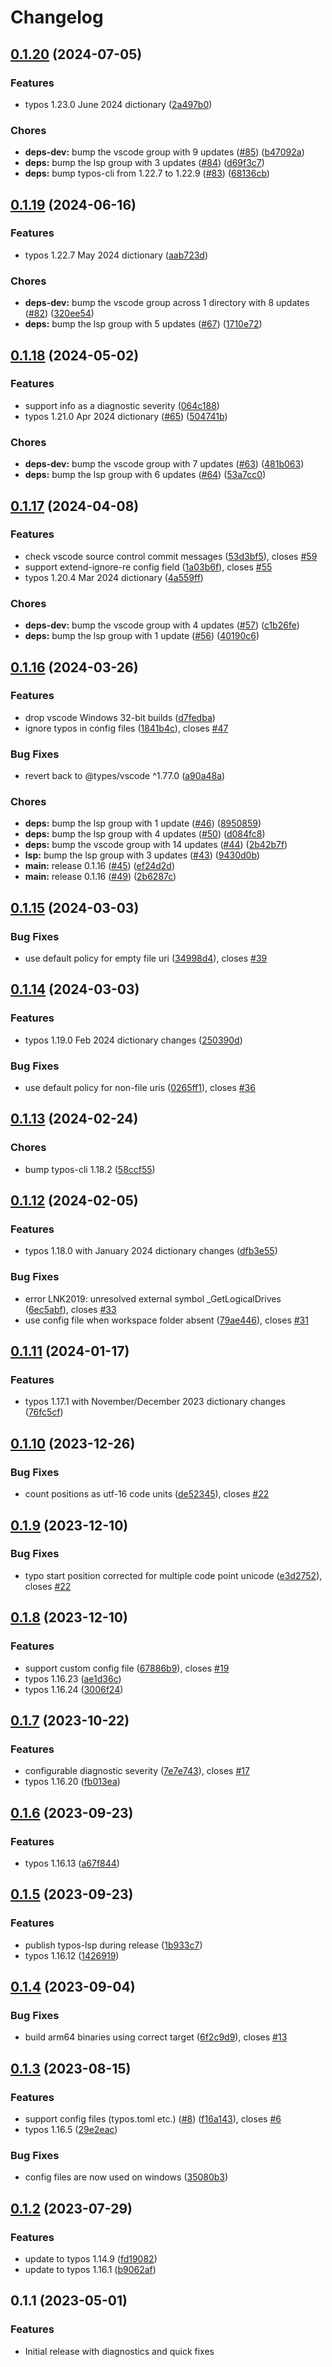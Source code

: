 # Changelog

## [0.1.20](https://github.com/tekumara/typos-lsp/compare/v0.1.19...v0.1.20) (2024-07-05)


### Features

* typos 1.23.0 June 2024 dictionary ([2a497b0](https://github.com/tekumara/typos-lsp/commit/2a497b0830343a5aaae8232f56356aa5a5cd9c2c))


### Chores

* **deps-dev:** bump the vscode group with 9 updates ([#85](https://github.com/tekumara/typos-lsp/issues/85)) ([b47092a](https://github.com/tekumara/typos-lsp/commit/b47092a19e632433b134f615b6fd6bada225b3e9))
* **deps:** bump the lsp group with 3 updates ([#84](https://github.com/tekumara/typos-lsp/issues/84)) ([d69f3c7](https://github.com/tekumara/typos-lsp/commit/d69f3c79d66cdbbab92824be6e1300ec8d7ced14))
* **deps:** bump typos-cli from 1.22.7 to 1.22.9 ([#83](https://github.com/tekumara/typos-lsp/issues/83)) ([68136cb](https://github.com/tekumara/typos-lsp/commit/68136cb64fb56064520ee46591cb941b12ea769f))

## [0.1.19](https://github.com/tekumara/typos-lsp/compare/v0.1.18...v0.1.19) (2024-06-16)


### Features

* typos 1.22.7 May 2024 dictionary ([aab723d](https://github.com/tekumara/typos-lsp/commit/aab723d163194a32aaf51cbb7519b78b234dc44d))


### Chores

* **deps-dev:** bump the vscode group across 1 directory with 8 updates ([#82](https://github.com/tekumara/typos-lsp/issues/82)) ([320ee54](https://github.com/tekumara/typos-lsp/commit/320ee547b719452fb5b44017a124338f5b003ffc))
* **deps:** bump the lsp group with 5 updates ([#67](https://github.com/tekumara/typos-lsp/issues/67)) ([1710e72](https://github.com/tekumara/typos-lsp/commit/1710e72372cca6bbb93498684c91bebc97b00fca))

## [0.1.18](https://github.com/tekumara/typos-lsp/compare/v0.1.17...v0.1.18) (2024-05-02)


### Features

* support info as a diagnostic severity ([064c188](https://github.com/tekumara/typos-lsp/commit/064c188821043a5057401cc708b07add37a65854))
* typos 1.21.0 Apr 2024 dictionary ([#65](https://github.com/tekumara/typos-lsp/issues/65)) ([504741b](https://github.com/tekumara/typos-lsp/commit/504741b5bbeb10e47987a7f722d5a8b7adcbf9d9))


### Chores

* **deps-dev:** bump the vscode group with 7 updates ([#63](https://github.com/tekumara/typos-lsp/issues/63)) ([481b063](https://github.com/tekumara/typos-lsp/commit/481b063117101e15a5be02d0464d49134f9b33cf))
* **deps:** bump the lsp group with 6 updates ([#64](https://github.com/tekumara/typos-lsp/issues/64)) ([53a7cc0](https://github.com/tekumara/typos-lsp/commit/53a7cc0484cc5ce8d2db633f010a94919c85b116))

## [0.1.17](https://github.com/tekumara/typos-lsp/compare/v0.1.16...v0.1.17) (2024-04-08)


### Features

* check vscode source control commit messages ([53d3bf5](https://github.com/tekumara/typos-lsp/commit/53d3bf5651015d6f4bd2b7c9088dc5845c1884d3)), closes [#59](https://github.com/tekumara/typos-lsp/issues/59)
* support extend-ignore-re config field ([1a03b6f](https://github.com/tekumara/typos-lsp/commit/1a03b6ff84d6cb2e85ddb8eb925445446b3bff8a)), closes [#55](https://github.com/tekumara/typos-lsp/issues/55)
* typos 1.20.4 Mar 2024 dictionary ([4a559ff](https://github.com/tekumara/typos-lsp/commit/4a559fffce361fca5e68aa822764d85ba3f8bebd))


### Chores

* **deps-dev:** bump the vscode group with 4 updates ([#57](https://github.com/tekumara/typos-lsp/issues/57)) ([c1b26fe](https://github.com/tekumara/typos-lsp/commit/c1b26fe85067d239cdb80ed864bd1b5a6c154109))
* **deps:** bump the lsp group with 1 update ([#56](https://github.com/tekumara/typos-lsp/issues/56)) ([40190c6](https://github.com/tekumara/typos-lsp/commit/40190c6db6c9bf2b8d482e141431d3bf7b1e1c2a))

## [0.1.16](https://github.com/tekumara/typos-lsp/compare/v0.1.15...v0.1.16) (2024-03-26)


### Features

* drop vscode Windows 32-bit builds ([d7fedba](https://github.com/tekumara/typos-lsp/commit/d7fedba810fa4288f4adc3524b8028f7341bf299))
* ignore typos in config files ([1841b4c](https://github.com/tekumara/typos-lsp/commit/1841b4ce12b64cc0000fa25765ad59aad1a37ac1)), closes [#47](https://github.com/tekumara/typos-lsp/issues/47)


### Bug Fixes

* revert back to @types/vscode ^1.77.0 ([a90a48a](https://github.com/tekumara/typos-lsp/commit/a90a48a603b6768716fb0194de48969037406f8a))


### Chores

* **deps:** bump the lsp group with 1 update ([#46](https://github.com/tekumara/typos-lsp/issues/46)) ([8950859](https://github.com/tekumara/typos-lsp/commit/8950859ded9be8fc08dae577527a651a3888fdaa))
* **deps:** bump the lsp group with 4 updates ([#50](https://github.com/tekumara/typos-lsp/issues/50)) ([d084fc8](https://github.com/tekumara/typos-lsp/commit/d084fc8e7b1f441cd21d1901631db793c2b8c8de))
* **deps:** bump the vscode group with 14 updates ([#44](https://github.com/tekumara/typos-lsp/issues/44)) ([2b42b7f](https://github.com/tekumara/typos-lsp/commit/2b42b7fc6830737b933fa61245c4c35385d08ca0))
* **lsp:** bump the lsp group with 3 updates ([#43](https://github.com/tekumara/typos-lsp/issues/43)) ([9430d0b](https://github.com/tekumara/typos-lsp/commit/9430d0b29c8530f76cac4dc19a4b9e9d48add429))
* **main:** release 0.1.16 ([#45](https://github.com/tekumara/typos-lsp/issues/45)) ([ef24d2d](https://github.com/tekumara/typos-lsp/commit/ef24d2da0b5dc1833d617529558d5aef14773852))
* **main:** release 0.1.16 ([#49](https://github.com/tekumara/typos-lsp/issues/49)) ([2b6287c](https://github.com/tekumara/typos-lsp/commit/2b6287c59e43ed27f44032a3f12c48486cc0aa48))

## [0.1.15](https://github.com/tekumara/typos-lsp/compare/v0.1.14...v0.1.15) (2024-03-03)


### Bug Fixes

* use default policy for empty file uri ([34998d4](https://github.com/tekumara/typos-lsp/commit/34998d48567d0b59c432296142934381f0258c4e)), closes [#39](https://github.com/tekumara/typos-lsp/issues/39)

## [0.1.14](https://github.com/tekumara/typos-lsp/compare/v0.1.13...v0.1.14) (2024-03-03)


### Features

* typos 1.19.0 Feb 2024 dictionary changes ([250390d](https://github.com/tekumara/typos-lsp/commit/250390d0e94ebe5172458dfdc65d160fb5968a81))


### Bug Fixes

* use default policy for non-file uris ([0265ff1](https://github.com/tekumara/typos-lsp/commit/0265ff15e4af4a6274a7f5e77bd849a4299880c4)), closes [#36](https://github.com/tekumara/typos-lsp/issues/36)

## [0.1.13](https://github.com/tekumara/typos-lsp/compare/v0.1.12...v0.1.13) (2024-02-24)


### Chores

* bump typos-cli 1.18.2 ([58ccf55](https://github.com/tekumara/typos-lsp/commit/58ccf55454f922eb9b4e2b64cc4447d8ded8a3f3))

## [0.1.12](https://github.com/tekumara/typos-lsp/compare/v0.1.11...v0.1.12) (2024-02-05)


### Features

* typos 1.18.0 with January 2024 dictionary changes ([dfb3e55](https://github.com/tekumara/typos-lsp/commit/dfb3e55b91da6ee67085bfe660249384ffb07bd9))


### Bug Fixes

* error LNK2019: unresolved external symbol _GetLogicalDrives ([6ec5abf](https://github.com/tekumara/typos-lsp/commit/6ec5abf032170a64a18131f7923cf30f7644bbfe)), closes [#33](https://github.com/tekumara/typos-lsp/issues/33)
* use config file when workspace folder absent ([79ae446](https://github.com/tekumara/typos-lsp/commit/79ae44600a58d27115793894dadca6dfad006869)), closes [#31](https://github.com/tekumara/typos-lsp/issues/31)

## [0.1.11](https://github.com/tekumara/typos-lsp/compare/v0.1.10...v0.1.11) (2024-01-17)


### Features

* typos 1.17.1 with November/December 2023 dictionary changes ([76fc5cf](https://github.com/tekumara/typos-lsp/commit/76fc5cf2ff13b7f8e51a16276d5a7e7e0ecda470))

## [0.1.10](https://github.com/tekumara/typos-lsp/compare/v0.1.9...v0.1.10) (2023-12-26)


### Bug Fixes

* count positions as utf-16 code units ([de52345](https://github.com/tekumara/typos-lsp/commit/de523457fbc4aced4076f0ef61e5fb9e5f338b60)), closes [#22](https://github.com/tekumara/typos-lsp/issues/22)

## [0.1.9](https://github.com/tekumara/typos-lsp/compare/v0.1.8...v0.1.9) (2023-12-10)


### Bug Fixes

* typo start position corrected for multiple code point unicode ([e3d2752](https://github.com/tekumara/typos-lsp/commit/e3d2752a966889ba516f36e4c4de8c1ad48f9322)), closes [#22](https://github.com/tekumara/typos-lsp/issues/22)

## [0.1.8](https://github.com/tekumara/typos-lsp/compare/v0.1.7...v0.1.8) (2023-12-10)


### Features

* support custom config file ([67886b9](https://github.com/tekumara/typos-lsp/commit/67886b961fe9238fb6af19414bc07f18ad65959f)), closes [#19](https://github.com/tekumara/typos-lsp/issues/19)
* typos 1.16.23 ([ae1d36c](https://github.com/tekumara/typos-lsp/commit/ae1d36ca33d191b39d88d859ce6caf1864735498))
* typos 1.16.24 ([3006f24](https://github.com/tekumara/typos-lsp/commit/3006f2418e823902e7150d91b444d57eb78b7f64))

## [0.1.7](https://github.com/tekumara/typos-lsp/compare/v0.1.6...v0.1.7) (2023-10-22)


### Features

* configurable diagnostic severity ([7e7e743](https://github.com/tekumara/typos-lsp/commit/7e7e74397e77bc23b07e3d10ea863af4cdc1dccb)), closes [#17](https://github.com/tekumara/typos-lsp/issues/17)
* typos 1.16.20 ([fb013ea](https://github.com/tekumara/typos-lsp/commit/fb013ea3e96172e0c4ce07019fbebd71a2d6329e))

## [0.1.6](https://github.com/tekumara/typos-lsp/compare/v0.1.5...v0.1.6) (2023-09-23)


### Features

* typos 1.16.13 ([a67f844](https://github.com/tekumara/typos-lsp/commit/a67f844f5d369772dcd1be1d6eba89e607ccbe3e))

## [0.1.5](https://github.com/tekumara/typos-lsp/compare/v0.1.4...v0.1.5) (2023-09-23)


### Features

* publish typos-lsp during release ([1b933c7](https://github.com/tekumara/typos-lsp/commit/1b933c7f9f044330c18fa3ad32976f1b1acc9c87))
* typos 1.16.12 ([1426919](https://github.com/tekumara/typos-lsp/commit/1426919066d94bb36bb0bf292d03504177268669))

## [0.1.4](https://github.com/tekumara/typos-lsp/compare/v0.1.3...v0.1.4) (2023-09-04)


### Bug Fixes

* build arm64 binaries using correct target ([6f2c9d9](https://github.com/tekumara/typos-lsp/commit/6f2c9d9f89c74d5c6b0a8a57f7653550193c54b0)), closes [#13](https://github.com/tekumara/typos-lsp/issues/13)

## [0.1.3](https://github.com/tekumara/typos-lsp/compare/v0.1.2...v0.1.3) (2023-08-15)


### Features

* support config files (typos.toml etc.) ([#8](https://github.com/tekumara/typos-lsp/issues/8)) ([f16a143](https://github.com/tekumara/typos-lsp/commit/f16a143ab660969e2162b8eb2d388f87a041ec59)), closes [#6](https://github.com/tekumara/typos-lsp/issues/6)
* typos 1.16.5 ([29e2eac](https://github.com/tekumara/typos-lsp/commit/29e2eacc78406d648b422c21b6349eaadfa97007))


### Bug Fixes

* config files are now used on windows ([35080b3](https://github.com/tekumara/typos-lsp/commit/35080b374af3674dcc34938fed660333b772a9df))

## [0.1.2](https://github.com/tekumara/typos-lsp/compare/v0.1.1...v0.1.2) (2023-07-29)


### Features

* update to typos 1.14.9 ([fd19082](https://github.com/tekumara/typos-lsp/commit/fd1908284a8ceb101a47f6dd89d4c4168fabfaa1))
* update to typos 1.16.1 ([b9062af](https://github.com/tekumara/typos-lsp/commit/b9062afd338fafb79ea0d67ccb171f90350e10b0))

## 0.1.1 (2023-05-01)


### Features

* Initial release with diagnostics and quick fixes

